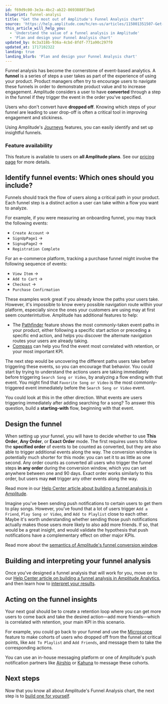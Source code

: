 ```yaml
---
id: f69d9c00-3e3a-4bc2-ab22-8693888f3be5
blueprint: funnel-analysi
title: "Get the most out of Amplitude's Funnel Analysis chart"
source: 'https://help.amplitude.com/hc/en-us/articles/115001351507-Get-the-most-out-of-Amplitude-s-Funnel-Analysis-chart'
this_article_will_help_you:
  - 'Understand the value of a funnel analysis in Amplitude'
  - 'Plan and design your Funnel Analysis chart'
updated_by: 0c3a318b-936a-4cbd-8fdf-771a90c297f0
updated_at: 1717102322
landing: true
landing_blurb: 'Plan and design your Funnel Analysis chart'
---
```

Funnel analysis has become the cornerstone of event-based analytics. A **funnel** is a series of steps a user takes as part of the experience of using your product. Product managers often try to encourage users to navigate these funnels in order to demonstrate product value and to increase engagement. Amplitude considers a user to have **converted** through a step in the funnel if they trigger the event in the order you've specified.

Users who don't convert have **dropped off**. Knowing which steps of your funnel are leading to user drop-off is often a critical tool in improving engagement and stickiness.

Using Amplitude's [Journeys](/analytics/behavioral-cohorts) features, you can easily identify and set up insightful funnels.

### Feature availability

This feature is available to users on **all Amplitude plans**. See our [pricing page](https://amplitude.com/pricing) for more details.

## Identify funnel events: Which ones should you include?

Funnels should track the flow of users along a critical path in your product. Each funnel step is a distinct action a user can take within a flow you want to analyze.

For example, if you were measuring an onboarding funnel, you may track the following events:

* `Create Account` →
* `SignUpPage1` →
* `SignupPage2` →
* `Registration Complete`

For an e-commerce platform, tracking a purchase funnel might involve the following sequence of events:

* `View Item` →
* `Add to Cart` →
* `Checkout` →
* `Purchase Confirmation`

These examples work great if you already know the paths your users take. However, it's impossible to know every possible navigation route within your platform, especially since the ones your customers are using may at first seem counterintuitive. Amplitude has additional features to help:

* The [Pathfinder](/analytics/charts/journeys/journeys-understand-paths) feature shows the most commonly-taken event paths in your product, either following a specific start action or preceding a specific end action, and helps you discover the alternate navigation routes your users are already taking.
* [Compass](/analytics/charts/compass/compass-aha-moment) can help you find the event most correlated with retention, or your most important KPI.

The next step would be uncovering the different paths users take before triggering these events, so you can encourage that behavior. You could start by trying to understand the actions users are taking immediately before triggering `Search Song or Video`, by analyzing a flow ending with that event. You might find that `Favorite Song or Video` is the most commonly-triggered event immediately before the `Search Song or Video` event.

You could look at this in the other direction. What events are users triggering immediately after adding searching for a song? To answer this question, build a **starting-with** flow, beginning with that event.

## Design the funnel

When setting up your funnel, you will have to decide whether to use **This Order**, **Any Order**, or **Exact Order** mode. The first requires users to follow the **specified order** of events to be counted as converted, but they are also able to trigger additional events along the way. The conversion window is potentially much shorter for this mode: you can set it to as little as one second. Any order counts as converted all users who trigger the funnel steps **in any order** during the conversion window, which you can set anywhere between one and 90 days. Exact order works similarly to this order, but users may **not** trigger any other events along the way. 

Read more in our [Help Center article about building a funnel analysis in Amplitude](/analytics/charts/funnel-analysis/funnel-analysis-build).

Imagine you've been sending push notifications to certain users to get them to play songs. However, you've found that a lot of users trigger `Add a Friend`, `Play Song or Video`, and `Add to Playlist` close to each other. Maybe it's worth understanding whether sending those push notifications actually makes those users more likely to also add more friends. If so, that would be a great insight, and would validate the hypothesis that push notifications have a complementary effect on other major KPIs.

Read more about the [semantics of Amplitude's funnel conversion window](/analytics/charts/funnel-analysis/funnel-analysis-interpret).

## Building and interpreting your funnel analysis

Once you've designed a funnel analysis that will work for you, move on to our [Help Center article on building a funnel analysis in Amplitude Analytics](/analytics/charts/funnel-analysis/funnel-analysis-build), and then learn how to [interpret your results](/analytics/charts/funnel-analysis/funnel-analysis-interpret).

## Acting on the funnel insights

Your next goal should be to create a retention loop where you can get more users to come back and take the desired action—add more friends—which is correlated with retention, your main KPI in this scenario.

For example, you could go back to your funnel and use the [Microscope](/analytics/microscope) feature to make cohorts of users who dropped off from the funnel at critical points, like `Add To Playlist` and `Add Friends`, and message them to take the corresponding actions.

You can use an in-house messaging platform or one of Amplitude's push notification partners like [Airship](https://www.urbanairship.com/) or [Kahuna](https://www.kahuna.com/) to message these cohorts.

## Next steps

Now that you know all about Amplitude's Funnel Analysis chart, the next step is to [build one for yourself](/analytics/charts/funnel-analysis/funnel-analysis-build).